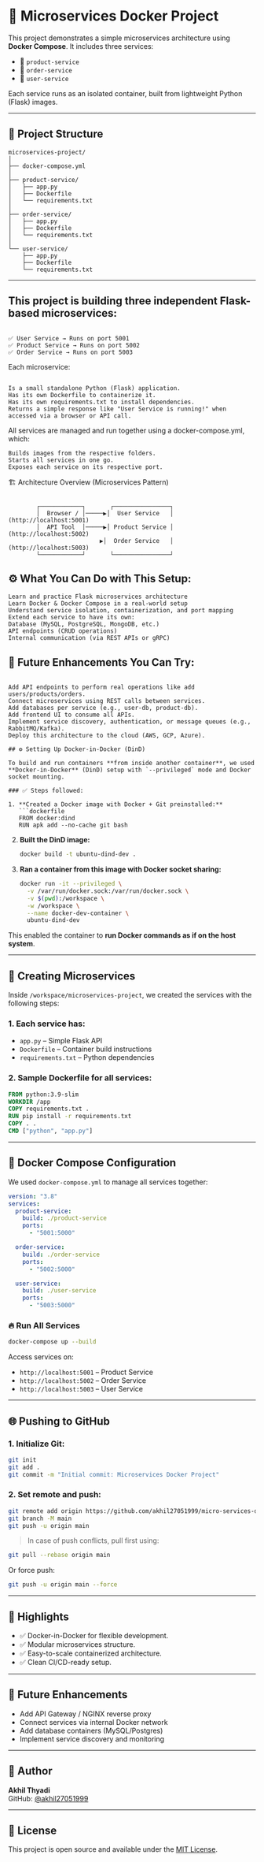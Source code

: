 # 🚀 Microservices Docker Project

This project demonstrates a simple microservices architecture using **Docker Compose**. It includes three services:
- 🍭 `product-service`
- 📍 `order-service`
- 👤 `user-service`

Each service runs as an isolated container, built from lightweight Python (Flask) images.

---

## 📆 Project Structure

```
microservices-project/
│
├── docker-compose.yml
│
├── product-service/
│   ├── app.py
│   ├── Dockerfile
│   └── requirements.txt
│
├── order-service/
│   ├── app.py
│   ├── Dockerfile
│   └── requirements.txt
│
└── user-service/
    ├── app.py
    ├── Dockerfile
    └── requirements.txt
```

---
## This project is building three independent Flask-based microservices:
```

✅ User Service → Runs on port 5001
✅ Product Service → Runs on port 5002
✅ Order Service → Runs on port 5003

```
Each microservice:
```

Is a small standalone Python (Flask) application.
Has its own Dockerfile to containerize it.
Has its own requirements.txt to install dependencies.
Returns a simple response like "User Service is running!" when accessed via a browser or API call.

```
All services are managed and run together using a docker-compose.yml, which:
```
Builds images from the respective folders.
Starts all services in one go.
Exposes each service on its respective port.

```
🏗 Architecture Overview (Microservices Pattern)
```

        ┌────────────┐       ┌────────────────┐
        │  Browser / │─────▶│  User Service   │ (http://localhost:5001)
        │  API Tool  │─────▶│ Product Service │ (http://localhost:5002)
                          ▶│  Order Service   │ (http://localhost:5003)
        └────────────┘       └────────────────┘
```
## ⚙️ What You Can Do with This Setup:
```
Learn and practice Flask microservices architecture
Learn Docker & Docker Compose in a real-world setup
Understand service isolation, containerization, and port mapping
Extend each service to have its own:
Database (MySQL, PostgreSQL, MongoDB, etc.)
API endpoints (CRUD operations)
Internal communication (via REST APIs or gRPC)

```
## 🚀 Future Enhancements You Can Try:
```

Add API endpoints to perform real operations like add users/products/orders.
Connect microservices using REST calls between services.
Add databases per service (e.g., user-db, product-db).
Add frontend UI to consume all APIs.
Implement service discovery, authentication, or message queues (e.g., RabbitMQ/Kafka).
Deploy this architecture to the cloud (AWS, GCP, Azure).

## ⚙️ Setting Up Docker-in-Docker (DinD)

To build and run containers **from inside another container**, we used **Docker-in-Docker** (DinD) setup with `--privileged` mode and Docker socket mounting.

### ✅ Steps followed:

1. **Created a Docker image with Docker + Git preinstalled:**
   ```dockerfile
   FROM docker:dind
   RUN apk add --no-cache git bash
   ```

2. **Built the DinD image:**
   ```bash
   docker build -t ubuntu-dind-dev .
   ```

3. **Ran a container from this image with Docker socket sharing:**
   ```bash
   docker run -it --privileged \
     -v /var/run/docker.sock:/var/run/docker.sock \
     -v $(pwd):/workspace \
     -w /workspace \
     --name docker-dev-container \
     ubuntu-dind-dev
   ```

This enabled the container to **run Docker commands as if on the host system**.

---

## 🔧 Creating Microservices

Inside `/workspace/microservices-project`, we created the services with the following steps:

### 1. **Each service has:**
- `app.py` – Simple Flask API
- `Dockerfile` – Container build instructions
- `requirements.txt` – Python dependencies

### 2. **Sample Dockerfile for all services:**
```dockerfile
FROM python:3.9-slim
WORKDIR /app
COPY requirements.txt .
RUN pip install -r requirements.txt
COPY . .
CMD ["python", "app.py"]
```

---

## 📄 Docker Compose Configuration

We used `docker-compose.yml` to manage all services together:

```yaml
version: "3.8"
services:
  product-service:
    build: ./product-service
    ports:
      - "5001:5000"

  order-service:
    build: ./order-service
    ports:
      - "5002:5000"

  user-service:
    build: ./user-service
    ports:
      - "5003:5000"
```

### 🔥 Run All Services
```bash
docker-compose up --build
```

Access services on:
- `http://localhost:5001` – Product Service
- `http://localhost:5002` – Order Service
- `http://localhost:5003` – User Service

---

## 🌐 Pushing to GitHub

### 1. Initialize Git:
```bash
git init
git add .
git commit -m "Initial commit: Microservices Docker Project"
```

### 2. Set remote and push:
```bash
git remote add origin https://github.com/akhil27051999/micro-services-docker-project
git branch -M main
git push -u origin main
```

> In case of push conflicts, pull first using:
```bash
git pull --rebase origin main
```
Or force push:
```bash
git push -u origin main --force
```

---

## 📌 Highlights

- ✅ Docker-in-Docker for flexible development.
- ✅ Modular microservices structure.
- ✅ Easy-to-scale containerized architecture.
- ✅ Clean CI/CD-ready setup.

---

## 📌 Future Enhancements

- Add API Gateway / NGINX reverse proxy
- Connect services via internal Docker network
- Add database containers (MySQL/Postgres)
- Implement service discovery and monitoring

---

## 🙌 Author

**Akhil Thyadi**  
GitHub: [@akhil27051999](https://github.com/akhil27051999)

---

## 📜 License

This project is open source and available under the [MIT License](LICENSE).

